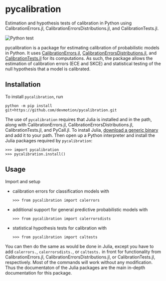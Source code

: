 # pycalibration

Estimation and hypothesis tests of calibration in Python using CalibrationErrors.jl,
CalibrationErrorsDistributions.jl, and CalibrationTests.jl.

![Python test](https://github.com/devmotion/pycalibration/workflows/Python%20test/badge.svg?branch=master)

pycalibration is a package for estimating calibration of probabilistic models in Python.
It uses [CalibrationErrors.jl](https://github.com/devmotion/CalibrationErrors.jl),
[CalibrationErrorsDistributions.jl](https://github.com/devmotion/CalibrationErrorsDistributions.jl),
and [CalibrationTests.jl](https://github.com/devmotion/CalibrationTests.jl) for its
computations. As such, the package allows the estimation of calibration errors (ECE and
SKCE) and statistical testing of the null hypothesis that a model is calibrated.

## Installation

To install `pycalibration`, run

```shell
python -m pip install git+https://github.com/devmotion/pycalibration.git
```

The use of `pycalibration` requires that Julia is installed and in the path, along
with CalibrationErrors.jl, CalibrationErrorsDistributions.jl, CalibrationTests.jl, and
PyCall.jl. To install Julia, [download a generic binary](https://julialang.org/downloads/)
and add it to your path. Then open up a Python interpreter and install the Julia packages
required by `pycalibration`:

```pycon
>>> import pycalibration
>>> pycalibration.install()
```

## Usage

Import and setup

- calibration errors for classification models with
  ```pycon
  >>> from pycalibration import calerrors
  ```
- additional support for general predictive probabilistic models with
  ```pycon
  >>> from pycalibration import calerrorsdists
  ```
- statistical hypothesis tests for calibration with
  ```pycon
  >>> from pycalibration import caltests
  ```

You can then do the same as would be done in Julia, except you have to add
`calerrors.`, `calerrorsdists.`, or `caltests.` in front for functionality
from CalibrationErrors.jl, CalibrationErrorsDistributions.jl, or
CalibrationTests.jl, respectively. Most of the commands will work without
any modification. Thus the documentaton of the Julia packages are the main
in-depth documentation for this package.
